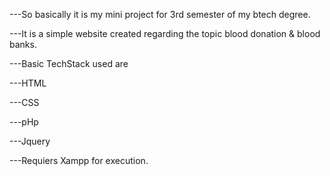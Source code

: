 ---So basically it is my mini project for 3rd semester of my btech degree.

---It is a simple website created regarding the topic blood donation & blood banks.

---Basic TechStack used are

---HTML

---CSS

---pHp

---Jquery

---Requiers Xampp for execution. 
